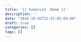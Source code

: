 ```yaml
---
title: '{{ humanize .Name }}'
description: ''
date: "2016-10-02T22:55:05-04:00"
draft: true
categories: []
tags: []
---
```

